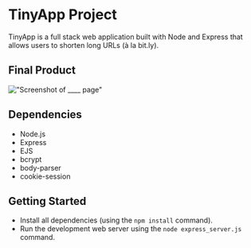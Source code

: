 # TinyApp Project

TinyApp is a full stack web application built with Node and Express that allows users to shorten long URLs (à la bit.ly).

## Final Product

!["Screenshot of ____ page"](https://github.com/marcelloak/tinyapp/blob/master/docs/)

## Dependencies

- Node.js
- Express
- EJS
- bcrypt
- body-parser
- cookie-session

## Getting Started

- Install all dependencies (using the `npm install` command).
- Run the development web server using the `node express_server.js` command.